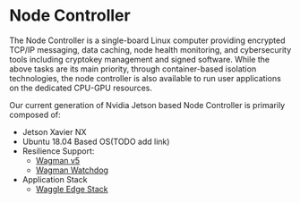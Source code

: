 # Node Controller

The Node Controller is a single-board Linux computer providing encrypted TCP/IP messaging, data caching, node health monitoring, and cybersecurity tools including cryptokey management and signed software. While the above tasks are its main priority, through container-based isolation technologies, the node controller is also available to run user applications on the dedicated CPU-GPU resources.

Our current generation of Nvidia Jetson based Node Controller is primarily composed of:

* Jetson Xavier NX
* Ubuntu 18.04 Based OS(TODO add link)
* Resilience Support:
    * [Wagman v5](https://github.com/waggle-sensor/wagman)
    * [Wagman Watchdog](https://github.com/waggle-sensor/sage-wagman-watchdog)
* Application Stack
    * [Waggle Edge Stack](https://github.com/waggle-sensor/waggle-edge-stack)
